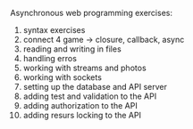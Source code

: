 Asynchronous web programming exercises:
1. syntax exercises
2. connect 4 game -> closure, callback, async
3. reading and writing in files
4. handling erros
5. working with streams and photos
6. working with sockets
7. setting up the database and API server
8. adding test and validation to the API
9. adding authorization to the API
10. adding resurs locking to the API
